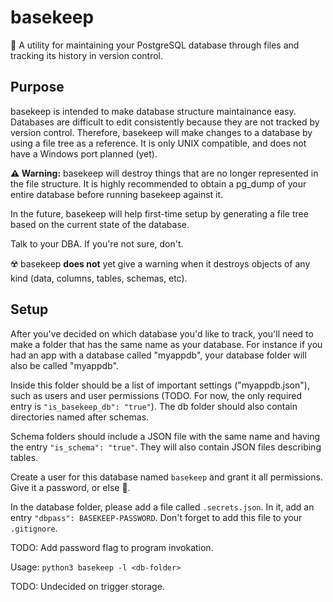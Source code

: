 # basekeep
🏰 A utility for maintaining your PostgreSQL database through files and tracking its history in version control.

## Purpose
basekeep is intended to make database structure maintainance easy. Databases are difficult to edit consistently because they are not tracked by version control. Therefore, basekeep will make changes to a database by using a file tree as a reference. It is only UNIX compatible, and does not have a Windows port planned (yet).

**⚠️ Warning:** basekeep will destroy things that are no longer represented in the file structure. It is highly recommended to obtain a pg_dump of your entire database before running basekeep against it.

In the future, basekeep will help first-time setup by generating a file tree based on the current state of the database.

Talk to your DBA. If you're not sure, don't.

☢️ basekeep **does not** yet give a warning when it destroys objects of any kind (data, columns, tables, schemas, etc).

## Setup
After you've decided on which database you'd like to track, you'll need to make a folder that has the same name as your database. For instance if you had an app with a database called "myappdb", your database folder will also be called "myappdb".

Inside this folder should be a list of important settings ("myappdb.json"), such as users and user permissions (TODO. For now, the only required entry is `"is_basekeep_db": "true"`). The db folder should also contain directories named after schemas. 

Schema folders should include a JSON file with the same name and having the entry `"is_schema": "true"`. They will also contain JSON files describing tables.

Create a user for this database named `basekeep` and grant it all permissions. Give it a password, or else 🔮.

In the database folder, please add a file called `.secrets.json`. In it, add an entry `"dbpass": BASEKEEP-PASSWORD`. Don't forget to add this file to your `.gitignore`.

TODO: Add password flag to program invokation. 

Usage: `python3 basekeep -l <db-folder>`

TODO: Undecided on trigger storage.